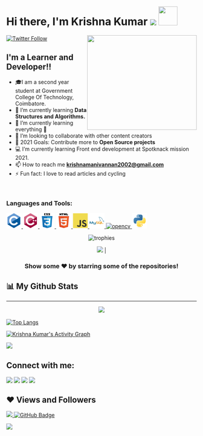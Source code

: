 <!--### Hi there 👋-->

<h1><b> Hi there, I'm Krishna Kumar <!--👋--> <img src="https://raw.githubusercontent.com/MartinHeinz/MartinHeinz/master/wave.gif" width="30px"></b>
<img src="https://media.giphy.com/media/mGcNjsfWAjY5AEZNw6/giphy.gif" width="50px" height="50px"></h1>

<img src="https://i.pinimg.com/736x/3f/13/57/3f1357daa60daa686dfef453dc31271b.jpg" width="290px" height="250px" align="right" >

[![Twitter Follow](https://img.shields.io/twitter/follow/krishnakumar_m_?color=1DA1F2&logo=twitter&style=for-the-badge)](https://twitter.com/krishnakumar_m_)
## I'm a Learner and Developer!!
- 🎓I am a second year student at Government College Of Technology, Coimbatore. 
- 🌱 I’m currently learning **Data Structures and Algorithms.**
- 🌱 I’m currently learning everything 🤣
- 👯 I’m looking to collaborate with other content creators
- 🥅 2021 Goals: Contribute more to **Open Source projects**
- 💻 I’m currently learning Front end development at Spotknack mission 2021.
- 📫 How to reach me **krishnamanivannan2002@gmail.com**
- ⚡ Fun fact: I love to read articles and cycling
<br />




<h3 align="left">Languages and Tools:</h3>
<p align="left"> <a href="https://www.cprogramming.com/" target="_blank"> <img src="https://raw.githubusercontent.com/devicons/devicon/master/icons/c/c-original.svg" alt="c" width="40" height="40"/> </a> <a href="https://www.w3schools.com/cpp/" target="_blank"> <img src="https://raw.githubusercontent.com/devicons/devicon/master/icons/cplusplus/cplusplus-original.svg" alt="cplusplus" width="40" height="40"/> </a> <a href="https://www.w3schools.com/css/" target="_blank"> <img src="https://raw.githubusercontent.com/devicons/devicon/master/icons/css3/css3-original-wordmark.svg" alt="css3" width="40" height="40"/> </a> <a href="https://www.w3.org/html/" target="_blank"> <img src="https://raw.githubusercontent.com/devicons/devicon/master/icons/html5/html5-original-wordmark.svg" alt="html5" width="40" height="40"/> </a> <a href="https://developer.mozilla.org/en-US/docs/Web/JavaScript" target="_blank"> <img src="https://raw.githubusercontent.com/devicons/devicon/master/icons/javascript/javascript-original.svg" alt="javascript" width="40" height="40"/> </a> <a href="https://www.mysql.com/" target="_blank"> <img src="https://raw.githubusercontent.com/devicons/devicon/master/icons/mysql/mysql-original-wordmark.svg" alt="mysql" width="40" height="40"/> </a> <a href="https://opencv.org/" target="_blank"> <img src="https://www.vectorlogo.zone/logos/opencv/opencv-icon.svg" alt="opencv" width="40" height="40"/> </a> <a href="https://www.python.org" target="_blank"> <img src="https://raw.githubusercontent.com/devicons/devicon/master/icons/python/python-original.svg" alt="python" width="40" height="40"/> </a> </p>





<!--
### Languages and Tools:

[<img align="left" alt="HTML5" width="26px" src="https://raw.githubusercontent.com/github/explore/80688e429a7d4ef2fca1e82350fe8e3517d3494d/topics/html/html.png" />][github]
[<img align="left" alt="CSS3" width="26px" src="https://raw.githubusercontent.com/github/explore/80688e429a7d4ef2fca1e82350fe8e3517d3494d/topics/css/css.png" />][github]

[<img align="left" alt="JavaScript" width="26px" src="https://raw.githubusercontent.com/github/explore/80688e429a7d4ef2fca1e82350fe8e3517d3494d/topics/javascript/javascript.png" />][github]

[<img align="left" alt="SQL" width="26px" src="https://raw.githubusercontent.com/github/explore/80688e429a7d4ef2fca1e82350fe8e3517d3494d/topics/sql/sql.png" />][github]
[<img align="left" alt="MySQL" width="26px" src="https://raw.githubusercontent.com/github/explore/80688e429a7d4ef2fca1e82350fe8e3517d3494d/topics/mysql/mysql.png" />][github]

<br />
<br />
-->




<p align="center">
<img src="https://github-profile-trophy.vercel.app/?username=KrishnaKumar2002&row=2&column=3&margin-w=8&margin-h=8" alt="trophies" />
</p>


<p align=center >
<img src="https://github-readme-streak-stats.herokuapp.com/?user=KrishnaKumar2002" /> |
</p>

<h3 align="center">
 Show some ❤️ by starring some of the repositories!
</h3>




<!--
<p align="center">
    <a href="https://github.com/KrishnaKumar2002/github-readme-streak-stats">
        <img title="🔥 Get streak stats for your profile at git.io/streak-stats" alt="Krishna Kumar's streak" src="https://github-readme-streak-stats.herokuapp.com/?user=KrishnaKumar2002&theme=black-ice&hide_border=true&stroke=0000&background=060A0CD0"/>
    </a>
</p>
-->


<!--
 ![Snake animation](https://github.com/KrishnaKumar2002/KrishnaKumar2002/blob/output/github-contribution-grid-snake.svg)
-->
<!--rafaballerini2-->


## 📊 My Github Stats
---
<p align=center>
 <img src="https://github-readme-stats.vercel.app/api?username=KrishnaKumar2002&show_icons=true&theme=tokyonight&count_private=true" />
</p>



<!--
[![Krishna Kumar's GitHub stats](https://github-readme-stats.vercel.app/api?username=KrishnaKumar2002)](https://github.com/KrishnaKumar2002/github-readme-stats)
-->
<p align=center>
 
[![Top Langs](https://github-readme-stats.vercel.app/api/top-langs/?username=KrishnaKumar2002&layout=compact)](https://github.com/KrishnaKumar2002/github-readme-stats)

</p>



<a href="https://github.com/KrishnaKumar2002/github-readme-activity-graph"><img alt="Krishna Kumar's Activity Graph" src="https://activity-graph.herokuapp.com/graph?username=KrishnaKumar2002&bg_color=0D1117&color=5BCDEC&line=5BCDEC&point=FFFFFF&hide_border=true" /></a>
<br/>






<img src="https://cr-ss-service.azurewebsites.net/api/ScreenShot?widget=summary&username=KrishnaKumar2002" />


## Connect with me:
<p align="left">
<a href = "https://www.linkedin.com/in/krishna-kumar-m"><img src="https://img.icons8.com/fluent/48/000000/linkedin.png"/></a>
<a href = "https://twitter.com/krishnakumar_m_"><img src="https://img.icons8.com/fluent/48/000000/twitter.png"/></a>
<a href = "https://www.instagram.com/krishna_kumar._._/"><img src="https://img.icons8.com/fluent/48/000000/instagram-new.png"/></a>
<a href = "https://www.youtube.com/channel/UC97edBd_Z83NnLw36gKHeEQ"><img src="https://img.icons8.com/color/48/000000/youtube-play.png"/></a>
</p>


## ❤ Views and Followers
<a href="https://github.com/Meghna-DAS/github-profile-views-counter">
    <img src="https://komarev.com/ghpvc/?username=KrishnaKumar2002">
</a>
<a href="https://github.com/KrishnaKumar2002?tab=followers"><img src="https://img.shields.io/github/followers/KrishnaKumar2002?label=Followers&style=social" alt="GitHub Badge"></a>

<img
  src="https://cr-skills-chart-widget.azurewebsites.net/api/api?username=KrishnaKumar2002" width=600px 
/>




<!--
<p><img align="left" src="https://github-readme-stats.vercel.app/api/top-langs?username=KrishnaKumar2002&show_icons=true&locale=en&layout=compact" alt="KrishnaKumar2002" /></p>
<p>&nbsp;<img align="center" src="https://github-readme-stats.vercel.app/api?username=KrishnaKumar2002&show_icons=true&locale=en" alt="KrishnaKumar2002" /></p>
-->




[youtube]: https://www.youtube.com/channel/UC97edBd_Z83NnLw36gKHeEQ
[twitter]: https://twitter.com/krishnakumar_m_
[linkedin]: https://www.linkedin.com/in/krishna-kumar-m
[instagram]: https://www.instagram.com/krishna_kumar._._/
[github]: https://github.com/KrishnaKumar2002




<!--
**KrishnaKumar2002/KrishnaKumar2002** is a ✨ _special_ ✨ repository because its `README.md` (this file) appears on your GitHub profile.

Here are some ideas to get you started:

- 🔭 I’m currently working on ...
- 🌱 I’m currently learning ...
- 👯 I’m looking to collaborate on ...
- 🤔 I’m looking for help with ...
- 💬 Ask me about ...
- 📫 How to reach me: ...
- 😄 Pronouns: ...
- ⚡ Fun fact: ...
-->
